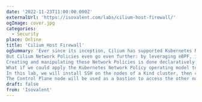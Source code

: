 ```yaml
---
date: '2022-11-23T11:00:00.000Z'
externalUrl: 'https://isovalent.com/labs/cilium-host-firewall/'
ogImage: cover.jpg
categories:
  - Security
place: Online
title: 'Cilium Host Firewall'
ogSummary: 'Ever since its inception, Cilium has supported Kubernetes Network Policies to enforce traffic control to and from pods at L3/L4.
But Cilium Network Policies even go even further: by leveraging eBPF, it can provide greater visibility into packets and enforce traffic policies at L7 and can filter traffic based on criteria such as FQDN, protocol (such as kafka, grpc), etc…
Creating and manipulating these Network Policies is done declaratively using YAML manifests.
What if we could apply the Kubernetes Network Policy operating model to our hosts? Wouldn’t it be nice to have a consistent security model across not just our pods, but also the hosts running the pods? Let’s look at how the Cilium Host Firewall can achieve this.
In this lab, we will install SSH on the nodes of a Kind cluster, then create Cluster-wide Network Policies to regulate how the nodes can be accessed using SSH.
The Control Plane node will be used as a bastion to access the other nodes in the cluster.'
draft: false
from: 'Isovalent'
---
```

